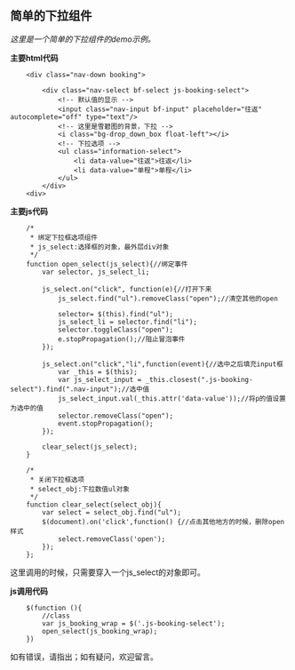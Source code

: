 ## 简单的下拉组件

*这里是一个简单的下拉组件的demo示例。*

**主要html代码**

        <div class="nav-down booking">
        
            <div class="nav-select bf-select js-booking-select">
                <!-- 默认值的显示 -->
                <input class="nav-input bf-input" placeholder="往返" autocomplete="off" type="text"/>
                <!-- 这里是雪碧图的背景，下拉 -->
                <i class="bg-drop_down_box float-left"></i>
                <!-- 下拉选项 -->
                <ul class="information-select">
                    <li data-value="往返">往返</li>
                    <li data-value="单程">单程</li>
                </ul>
            </div>
        <div>
        
**主要js代码**

        /*
         * 绑定下拉框选项组件
         * js_select:选择框的对象，最外层div对象
         */
        function open_select(js_select){//绑定事件
            var selector, js_select_li;
        
            js_select.on("click", function(e){//打开下来
                js_select.find("ul").removeClass("open");//清空其他的open
        
                selector= $(this).find("ul");
                js_select_li = selector.find("li");
                selector.toggleClass("open");
                e.stopPropagation();//阻止冒泡事件
            });
        
            js_select.on("click","li",function(event){//选中之后填充input框
                var _this = $(this);
                var js_select_input = _this.closest(".js-booking-select").find(".nav-input");//选中值
                js_select_input.val(_this.attr('data-value'));//将p的值设置为选中的值
                selector.removeClass("open");
                event.stopPropagation();
            });
        
            clear_select(js_select);
        }
        
        /*
         * 关闭下拉框选项
         * select_obj:下拉数值ul对象
         */
        function clear_select(select_obj){
            var select = select_obj.find("ul");
            $(document).on('click',function() {//点击其他地方的时候，删除open样式
                select.removeClass('open');
            });
        };
        
这里调用的时候，只需要穿入一个js_select的对象即可。

**js调用代码**

        $(function (){
            //class
            var js_booking_wrap = $('.js-booking-select');
            open_select(js_booking_wrap);
        })

如有错误，请指出；如有疑问，欢迎留言。